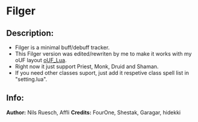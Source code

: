 # Filger

## Description:

 - Filger is a minimal buff/debuff tracker.
 - This Filger version was edited/rewriten by me to make it works with my oUF layout [oUF_Lua](https://github.com/PedroZC90/oUF_Lua).
 - Right now it just support Priest, Monk, Druid and Shaman.
 - If you need other classes suport, just add it respetive class spell list in "setting.lua".
 
## Info:

 **Author:** Nils Ruesch, Affli
 **Credits:** FourOne, Shestak, Garagar, hidekki